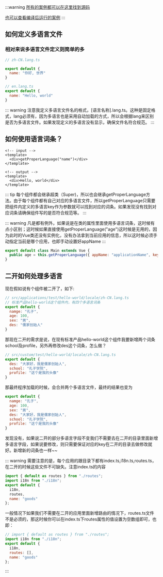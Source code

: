 :::warning
[所有的案例都可以在这里找到源码](https://github.com/justbefree-org/vue2-ts)

[也可以查看编译后运行的案例](https://template-v2.dullar.xyz)
:::
## 如何定义多语言文件

### 相对来说多语言文件定义则简单的多

```js
// zh-CN.lang.ts

export default {
  name: "你好, 世界" 
}

// en.lang.ts
export default {
  name: "Hello, world"
}
```

::: warning
注意我定义多语言文件名的格式，[语言名称].lang.ts。这种是固定格式，lang必须有，因为多语言也是采用自动加载的方式，所以会根据lang来区别是否为多语言文件。如果发现定义的多语言没有显示，确保文件名符合规范。
:::

## 如何使用语言词条？

```vue
<!-- input -->
<template>
  <div>getProperLanguage("name")</div>
</template>

<!-- output -->
<template>
  <div>Hello, world</div>
</template>
```

::: tip
每个组件都会继承超类（Super)，所以也会继承getProperLanguage方法。由于每个组件都有自己对应的多语言文件，所以getProperLanguage只需要把组件内定义的多语言key作为参数就可以找到对应的词条。如果发现没有找到对应词条请确保组件写的是否符合规范等。
:::

::: warning
凡是都有例外，如果说是在类的属性里面使用多语言词条，这时候有点小区别；这时候如果直接使用getProperLanguage("age")这时候是无用的，因为此时的Vue类还没有实例化，没有办法拿到当前应用的信息，所以这时候必须手动指定当前是哪个应用，也即手动设置好appName
:::


```js
export default class Main extends Vue {
  public age = this.getProperLanguage({ appName: "applicationName", key: "age" })
}
```

## 二开如何处理多语言

现在假如说有个组件被二开了，如下:

```js
// src/applications/test/hello-world/locale/zh-CN.lang.ts
// 标准产品hello-world这个组件内，有四个多语言词条
export default {
  namge: "孔子",
  age: 100,
  sex: "男",
  des: "儒家创始人"
}
```
那现在二开的需求是说，在现有标准产品hello-world这个组件我要新增两个词条school及profile，另外再修改des这个词条，怎么做？

```js
// src/custom/test/hello-world/locale/zh-CN.lang.ts
export default {
  des: "大家好，我是儒家创始人",
  school: "孔子学院",
  profile: "这个是我的头像"
}
```

那最终程序加载的时候，会合并两个多语言文件，最终的结果也变为

```js
export default {
  namge: "孔子",
  age: 100,
  sex: "男",
  des: "大家好，我是儒家创始人",
  school: "孔子学院",
  profile: "这个是我的头像"
}
```

发现没有，如果说二开的部分多语言字段不变我们不需要去在二开的目录里面新增多语言字段，如果说要修改，则只需要保证对应的key在二开的目录去做修改就好。新增新的词条也一样~~


::: warning
需要注意的是，每个应用的跟目录下都有index.ts,i18n.ts,routes.ts，在二开的时候这些文件不可缺失。注意index.ts的内容
```js
import { default as routes } from "./routes";
import i18n from "./i18n";
export default {
  i18n,
  routes,
  name: "goods"
};
```
一般情况下如果我们不需要在二开的应用里面新增路由的情况下，routes.ts文件不是必须的，那这时候你可以在index.ts下routes属性的值设置为空数组即可，也即：
```js
// import { default as routes } from "./routes";
import i18n from "./i18n";
export default {
  i18n,
  routes: [],
  name: "goods"
};
```
:::

